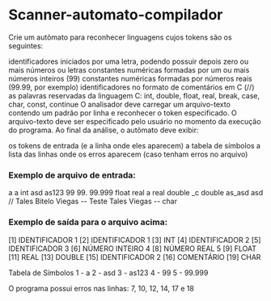 # Scanner-automato-compilador

Crie um autômato para reconhecer linguagens cujos tokens são os seguintes:

identificadores iniciados por uma letra, podendo possuir depois zero ou mais números ou letras
constantes numéricas formadas por um ou mais números inteiros (99)
constantes numéricas formadas por números reais (99.99, por exemplo)
identificadores no formato de comentários em C (//)
as palavras reservadas da linguagem C: int, double, float, real, break, case, char, const, continue
O analisador deve carregar um arquivo-texto contendo um padrão por linha e reconhecer o token especificado. O arquivo-texto deve ser especificado pelo usuário no momento da execução do programa.
Ao final da análise, o autômato deve exibir:

os tokens de entrada (e a linha onde eles aparecem)
a tabela de símbolos
a lista das linhas onde os erros aparecem (caso tenham erros no arquivo)

### Exemplo de arquivo de entrada:

a
a
int
asd
as123
99
99.
99.999
float
real a
real
double _c
double
 as_asd
asd
// Tales Bitelo Viegas
-- Teste
Tales Viegas --
char

### Exemplo de saída para o arquivo acima:

[1] IDENTIFICADOR 1
[2] IDENTIFICADOR 1
[3] INT
[4] IDENTIFICADOR 2
[5] IDENTIFICADOR 3
[6] NÚMERO INTEIRO 4
[8] NÚMERO REAL 5
[9] FLOAT
[11] REAL
[13] DOUBLE
[15] IDENTIFICADOR 2
[16] COMENTÁRIO
[19] CHAR

Tabela de Símbolos
1 - a
2 - asd
3 - as123
4 - 99
5 - 99.999

O programa possui erros nas linhas: 7, 10, 12, 14, 17 e 18
